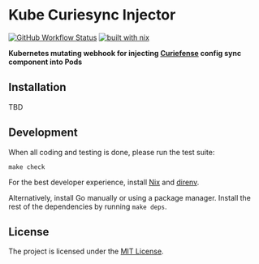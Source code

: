 # Kube Curiesync Injector

[![GitHub Workflow Status](https://img.shields.io/github/workflow/status/sagikazarmark/kube-curiesync-injector/CI?style=flat-square)](https://github.com/sagikazarmark/kube-curiesync-injector/actions?query=workflow%3ACI)
[![built with nix](https://img.shields.io/badge/builtwith-nix-7d81f7?style=flat-square)](https://builtwithnix.org)

**Kubernetes mutating webhook for injecting [Curiefense](https://curiefense.io) config sync component into Pods**


## Installation

TBD


## Development

When all coding and testing is done, please run the test suite:

```shell
make check
```

For the best developer experience, install [Nix](https://builtwithnix.org/) and [direnv](https://direnv.net/).

Alternatively, install Go manually or using a package manager. Install the rest of the dependencies by running `make deps`.


## License

The project is licensed under the [MIT License](LICENSE).
